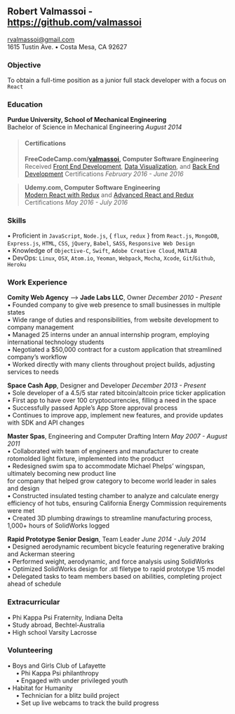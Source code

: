 ## Robert Valmassoi - https://github.com/valmassoi
[rvalmassoi@gmail.com](mailto:rvalmassoi@gmail.com)  
1615 Tustin Ave. • Costa Mesa, CA 92627

### Objective
To obtain a full-time position as a junior full stack developer with a focus on `React`

### Education
**Purdue University, School of Mechanical Engineering**  
Bachelor of Science in Mechanical Engineering *August 2014*  

> #### Certifications
> **FreeCodeCamp.com/[valmassoi](https://www.freecodecamp.com/valmassoi), Computer Software Engineering**  
> Received [Front End Development](https://www.freecodecamp.com/valmassoi/front-end-certification), [Data Visualization](https://www.freecodecamp.com/valmassoi/data-visualization-certification), and [Back End Development](https://www.freecodecamp.com/valmassoi/back-end-certification) Certifications *February 2016 - June 2016*  

> **Udemy.com, Computer Software Engineering**  
> [Modern React with Redux](https://www.udemy.com/certificate/UC-QESJIVSD/) and [Advanced React and Redux](https://www.udemy.com/certificate/UC-8IW4O5O5/) Certifications *May 2016 - July 2016*  

### Skills
• Proficient in `JavaScript`, `Node.js`, { `flux`, `redux` } from `React.js`, `MongoDB`, `Express.js`, `HTML`, `CSS`, `jQuery`, `Babel`, `SASS`, `Responsive Web Design`  
• Knowledge of `Objective-C`, `Swift`, `Adobe Creative Cloud`, `MATLAB`  
• DevOps: `Linux`, `OSX`, `Atom.io`, `Yeoman`, `Webpack`, `Mocha`, `Xcode`, `Git`/`Github`, `Heroku`  

### Work Experience
**Comity Web Agency** --> **Jade Labs LLC**, Owner *December 2010 - Present*  
• Founded company to give web presence to small businesses in multiple states  
• Wide range of duties and responsibilities, from website development to company management  
• Managed 25 interns under an annual internship program, employing international technology students  
• Negotiated a $50,000 contract for a custom application that streamlined company’s workflow  
• Worked directly with many clients throughout project builds, adjusting services to needs

**Space Cash App**, Designer and Developer *December 2013 - Present*  
• Sole developer of a 4.5/5 star rated bitcoin/altcoin price ticker application  
• First app to have over 100 cryptocurrencies, filling a need in the space  
• Successfully passed Apple’s App Store approval process  
• Continues to improve app, implement new features, and provide updates with SDK and API changes

**Master Spas**, Engineering and Computer Drafting Intern *May 2007 - August 2011*  
• Collaborated with team of engineers and manufacturer to create rotomolded light fixture, implemented into the product  
• Redesigned swim spa to accommodate Michael Phelps’ wingspan, ultimately becoming new product line  
for company that helped grow category to become world leader in sales and design  
• Constructed insulated testing chamber to analyze and calculate energy efficiency of hot tubs, ensuring California Energy Commission requirements were met  
• Created 3D plumbing drawings to streamline manufacturing process, 1,000+ hours of SolidWorks logged

**Rapid Prototype Senior Design**, Team Leader *June 2014 - July 2014*  
• Designed aerodynamic recumbent bicycle featuring regenerative braking and Ackerman steering  
• Performed weight, aerodynamic, and force analysis using SolidWorks  
• Optimized SolidWorks design for .stl filetype to rapid prototype 1/5 model  
• Delegated tasks to team members based on abilities, completing project ahead of schedule

### Extracurricular
• Phi Kappa Psi Fraternity, Indiana Delta  
• Study abroad, Bechtel-Australia  
• High school Varsity Lacrosse

### Volunteering
• Boys and Girls Club of Lafayette  
&nbsp;&nbsp;&nbsp;&nbsp;&nbsp;• Phi Kappa Psi philanthropy  
&nbsp;&nbsp;&nbsp;&nbsp;&nbsp;• Engaged with under privileged youth  
• Habitat for Humanity  
&nbsp;&nbsp;&nbsp;&nbsp;&nbsp;• Technician for a blitz build project  
&nbsp;&nbsp;&nbsp;&nbsp;&nbsp;• Set up live webcams to track the build progress
